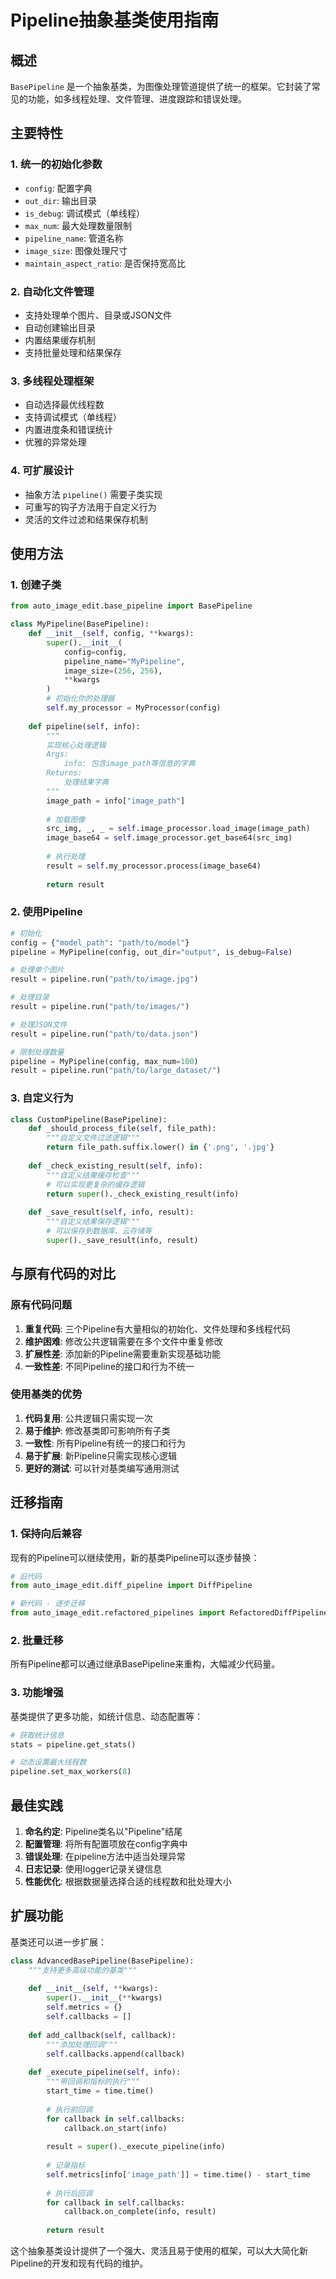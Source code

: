 # Pipeline抽象基类使用指南

## 概述

`BasePipeline` 是一个抽象基类，为图像处理管道提供了统一的框架。它封装了常见的功能，如多线程处理、文件管理、进度跟踪和错误处理。

## 主要特性

### 1. 统一的初始化参数
- `config`: 配置字典
- `out_dir`: 输出目录
- `is_debug`: 调试模式（单线程）
- `max_num`: 最大处理数量限制
- `pipeline_name`: 管道名称
- `image_size`: 图像处理尺寸
- `maintain_aspect_ratio`: 是否保持宽高比

### 2. 自动化文件管理
- 支持处理单个图片、目录或JSON文件
- 自动创建输出目录
- 内置结果缓存机制
- 支持批量处理和结果保存

### 3. 多线程处理框架
- 自动选择最优线程数
- 支持调试模式（单线程）
- 内置进度条和错误统计
- 优雅的异常处理

### 4. 可扩展设计
- 抽象方法 `pipeline()` 需要子类实现
- 可重写的钩子方法用于自定义行为
- 灵活的文件过滤和结果保存机制

## 使用方法

### 1. 创建子类

```python
from auto_image_edit.base_pipeline import BasePipeline

class MyPipeline(BasePipeline):
    def __init__(self, config, **kwargs):
        super().__init__(
            config=config,
            pipeline_name="MyPipeline",
            image_size=(256, 256),
            **kwargs
        )
        # 初始化你的处理器
        self.my_processor = MyProcessor(config)
    
    def pipeline(self, info):
        """
        实现核心处理逻辑
        Args:
            info: 包含image_path等信息的字典
        Returns:
            处理结果字典
        """
        image_path = info["image_path"]
        
        # 加载图像
        src_img, _, _ = self.image_processor.load_image(image_path)
        image_base64 = self.image_processor.get_base64(src_img)
        
        # 执行处理
        result = self.my_processor.process(image_base64)
        
        return result
```

### 2. 使用Pipeline

```python
# 初始化
config = {"model_path": "path/to/model"}
pipeline = MyPipeline(config, out_dir="output", is_debug=False)

# 处理单个图片
result = pipeline.run("path/to/image.jpg")

# 处理目录
result = pipeline.run("path/to/images/")

# 处理JSON文件
result = pipeline.run("path/to/data.json")

# 限制处理数量
pipeline = MyPipeline(config, max_num=100)
result = pipeline.run("path/to/large_dataset/")
```

### 3. 自定义行为

```python
class CustomPipeline(BasePipeline):
    def _should_process_file(self, file_path):
        """自定义文件过滤逻辑"""
        return file_path.suffix.lower() in {'.png', '.jpg'}
    
    def _check_existing_result(self, info):
        """自定义结果缓存检查"""
        # 可以实现更复杂的缓存逻辑
        return super()._check_existing_result(info)
    
    def _save_result(self, info, result):
        """自定义结果保存逻辑"""
        # 可以保存到数据库、云存储等
        super()._save_result(info, result)
```

## 与原有代码的对比

### 原有代码问题
1. **重复代码**: 三个Pipeline有大量相似的初始化、文件处理和多线程代码
2. **维护困难**: 修改公共逻辑需要在多个文件中重复修改
3. **扩展性差**: 添加新的Pipeline需要重新实现基础功能
4. **一致性差**: 不同Pipeline的接口和行为不统一

### 使用基类的优势
1. **代码复用**: 公共逻辑只需实现一次
2. **易于维护**: 修改基类即可影响所有子类
3. **一致性**: 所有Pipeline有统一的接口和行为
4. **易于扩展**: 新Pipeline只需实现核心逻辑
5. **更好的测试**: 可以针对基类编写通用测试

## 迁移指南

### 1. 保持向后兼容
现有的Pipeline可以继续使用，新的基类Pipeline可以逐步替换：

```python
# 旧代码
from auto_image_edit.diff_pipeline import DiffPipeline

# 新代码 - 逐步迁移
from auto_image_edit.refactored_pipelines import RefactoredDiffPipeline as DiffPipeline
```

### 2. 批量迁移
所有Pipeline都可以通过继承BasePipeline来重构，大幅减少代码量。

### 3. 功能增强
基类提供了更多功能，如统计信息、动态配置等：

```python
# 获取统计信息
stats = pipeline.get_stats()

# 动态设置最大线程数
pipeline.set_max_workers(8)
```

## 最佳实践

1. **命名约定**: Pipeline类名以"Pipeline"结尾
2. **配置管理**: 将所有配置项放在config字典中
3. **错误处理**: 在pipeline方法中适当处理异常
4. **日志记录**: 使用logger记录关键信息
5. **性能优化**: 根据数据量选择合适的线程数和批处理大小

## 扩展功能

基类还可以进一步扩展：

```python
class AdvancedBasePipeline(BasePipeline):
    """支持更多高级功能的基类"""
    
    def __init__(self, **kwargs):
        super().__init__(**kwargs)
        self.metrics = {}
        self.callbacks = []
    
    def add_callback(self, callback):
        """添加处理回调"""
        self.callbacks.append(callback)
    
    def _execute_pipeline(self, info):
        """带回调和指标的执行"""
        start_time = time.time()
        
        # 执行前回调
        for callback in self.callbacks:
            callback.on_start(info)
        
        result = super()._execute_pipeline(info)
        
        # 记录指标
        self.metrics[info['image_path']] = time.time() - start_time
        
        # 执行后回调
        for callback in self.callbacks:
            callback.on_complete(info, result)
        
        return result
```

这个抽象基类设计提供了一个强大、灵活且易于使用的框架，可以大大简化新Pipeline的开发和现有代码的维护。
